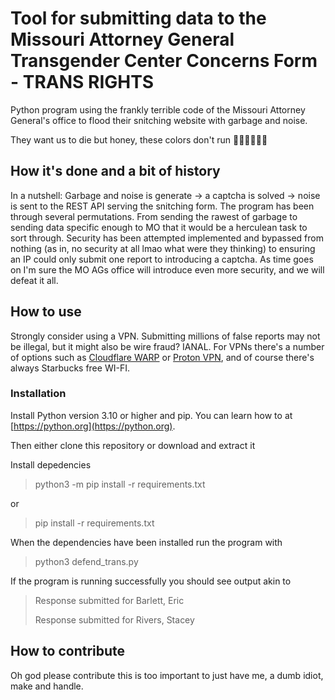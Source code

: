 # Tool for submitting data to the Missouri Attorney General Transgender Center Concerns Form - TRANS RIGHTS

Python program using the frankly terrible code of the Missouri Attorney General's office to flood their snitching
website with garbage and noise.

They want us to die but honey, these colors don't run 🏳️‍⚧️🏳️‍⚧️🏳️‍⚧️

## How it's done and a bit of history

In a nutshell: Garbage and noise is generate -> a captcha is solved -> noise is sent to the REST API serving the snitching form.
The program has been through several permutations. From sending the rawest of garbage to sending data specific enough to
MO that it would be a herculean task to sort through.
Security has been attempted implemented and bypassed from nothing (as in, no security at all lmao what were they thinking)
to ensuring an IP could only submit one report to introducing a captcha.
As time goes on I'm sure the MO AGs office will introduce even more security, and we will defeat it all.

## How to use

Strongly consider using a VPN. Submitting millions of false reports may not be illegal, but it might also be wire fraud?
IANAL. For VPNs there's a number of options such as [Cloudflare WARP](https://1.1.1.1) or [Proton VPN](https://protonvpn.com),
and of course there's always Starbucks free WI-FI.

### Installation

Install Python version 3.10 or higher and pip. You can learn how to at [https://python.org](https://python.org).

Then either clone this repository or download and extract it

Install depedencies
> python3 -m pip install -r requirements.txt

or

> pip install -r requirements.txt

When the dependencies have been installed run the program with

> python3 defend_trans.py

If the program is running successfully you should see output akin to

> Response submitted for Barlett, Eric
>
> Response submitted for Rivers, Stacey

## How to contribute

Oh god please contribute this is too important to just have me, a dumb idiot, make and handle.

